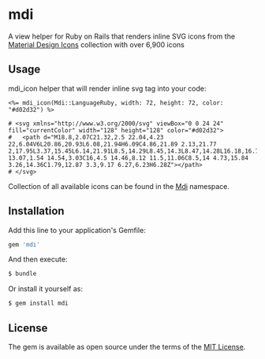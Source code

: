 # mdi
A view helper for Ruby on Rails that renders inline SVG icons from the [Material Design Icons][materialdesignicons_link] collection with over 6,900 icons

## Usage

mdi_icon helper that will render inline svg tag into your code:
```erb
<%= mdi_icon(Mdi::LanguageRuby, width: 72, height: 72, color: "#d02d32") %>

# <svg xmlns="http://www.w3.org/2000/svg" viewBox="0 0 24 24" fill="currentColor" width="128" height="128" color="#d02d32">
#   <path d="M18.8,2.07C21.32,2.5 22.04,4.23 22,6.04V6L20.86,20.93L6.08,21.94H6.09C4.86,21.89 2.13,21.77 2,17.95L3.37,15.45L6.14,21.91L8.5,14.29L8.45,14.3L8.47,14.28L16.18,16.74L14.19,8.96L21.54,8.5L15.75,3.76L18.8,2.06V2.07M2,17.91V17.93L2,17.91V17.91M6.28,6.23C9.24,3.28 13.07,1.54 14.54,3.03C16,4.5 14.46,8.12 11.5,11.06C8.5,14 4.73,15.84 3.26,14.36C1.79,12.87 3.3,9.17 6.27,6.23H6.28Z"></path>
# </svg>
```
Collection of all available icons can be found in the [Mdi][mdi_models_link] namespace.

## Installation
Add this line to your application's Gemfile:

```ruby
gem 'mdi'
```

And then execute:
```bash
$ bundle
```

Or install it yourself as:
```bash
$ gem install mdi
```

## License
The gem is available as open source under the terms of the [MIT License](https://opensource.org/licenses/MIT).

[materialdesignicons_link]: https://materialdesignicons.com
[mdi_models_link]: app/models/mdi/